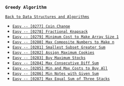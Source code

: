 ### `Greedy Algorithm`

[`Back to Data Structures and Algorithms`](../readme.md)

* [`Easy -- [0277] Coin Change`]()
* [`Easy -- [0278] Fractional Knapsack`]()
* [`Easy -- [0279] Minimum Cost to Make Array Size 1`]()
* [`Easy -- [0280] Max Composite Numbers to Make n`]()
* [`Easy -- [0281] Smallest Subset Greater Sum`]()
* [`Easy -- [0282] Assign Maximum Cookies`]()
* [`Easy -- [0283] Buy Maximum Stocks`]()
* [`Easy -- [0284] Max Consecutive Diff Sum`]()
* [`Easy -- [0285] Min and Max Costs to Buy All`]()
* [`Easy -- [0286] Min Notes with Given Sum`]()
* [`Easy -- [0287] Max Equal Sum of Three Stacks`]()
